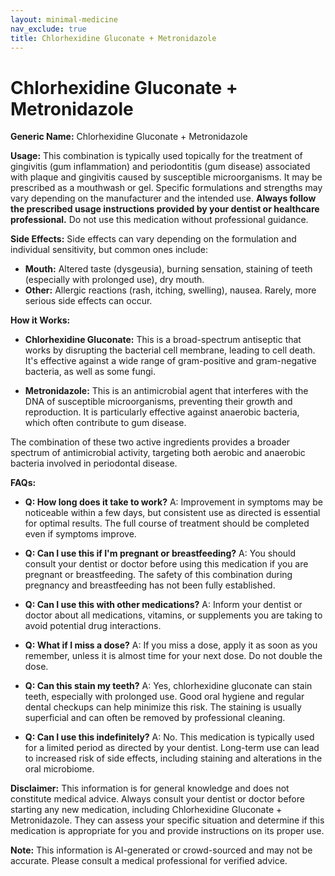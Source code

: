 ```yaml
---
layout: minimal-medicine
nav_exclude: true
title: Chlorhexidine Gluconate + Metronidazole
---
```


# Chlorhexidine Gluconate + Metronidazole

**Generic Name:** Chlorhexidine Gluconate + Metronidazole

**Usage:** This combination is typically used topically for the treatment of gingivitis (gum inflammation) and periodontitis (gum disease) associated with plaque and gingivitis caused by susceptible microorganisms. It may be prescribed as a mouthwash or gel.  Specific formulations and strengths may vary depending on the manufacturer and the intended use.  **Always follow the prescribed usage instructions provided by your dentist or healthcare professional.** Do not use this medication without professional guidance.

**Side Effects:**  Side effects can vary depending on the formulation and individual sensitivity, but common ones include:

* **Mouth:** Altered taste (dysgeusia), burning sensation, staining of teeth (especially with prolonged use), dry mouth.
* **Other:**  Allergic reactions (rash, itching, swelling), nausea.  Rarely, more serious side effects can occur.


**How it Works:**

* **Chlorhexidine Gluconate:** This is a broad-spectrum antiseptic that works by disrupting the bacterial cell membrane, leading to cell death. It's effective against a wide range of gram-positive and gram-negative bacteria, as well as some fungi.

* **Metronidazole:** This is an antimicrobial agent that interferes with the DNA of susceptible microorganisms, preventing their growth and reproduction. It is particularly effective against anaerobic bacteria, which often contribute to gum disease.

The combination of these two active ingredients provides a broader spectrum of antimicrobial activity, targeting both aerobic and anaerobic bacteria involved in periodontal disease.

**FAQs:**

* **Q: How long does it take to work?** A: Improvement in symptoms may be noticeable within a few days, but consistent use as directed is essential for optimal results.  The full course of treatment should be completed even if symptoms improve.

* **Q: Can I use this if I'm pregnant or breastfeeding?** A:  You should consult your dentist or doctor before using this medication if you are pregnant or breastfeeding. The safety of this combination during pregnancy and breastfeeding has not been fully established.

* **Q: Can I use this with other medications?** A:  Inform your dentist or doctor about all medications, vitamins, or supplements you are taking to avoid potential drug interactions.

* **Q: What if I miss a dose?** A:  If you miss a dose, apply it as soon as you remember, unless it is almost time for your next dose. Do not double the dose.

* **Q: Can this stain my teeth?** A: Yes, chlorhexidine gluconate can stain teeth, especially with prolonged use.  Good oral hygiene and regular dental checkups can help minimize this risk.  The staining is usually superficial and can often be removed by professional cleaning.

* **Q:  Can I use this indefinitely?** A: No.  This medication is typically used for a limited period as directed by your dentist.  Long-term use can lead to increased risk of side effects, including staining and alterations in the oral microbiome.


**Disclaimer:** This information is for general knowledge and does not constitute medical advice. Always consult your dentist or doctor before starting any new medication, including Chlorhexidine Gluconate + Metronidazole. They can assess your specific situation and determine if this medication is appropriate for you and provide instructions on its proper use.


**Note:** This information is AI-generated or crowd-sourced and may not be accurate. Please consult a medical professional for verified advice.